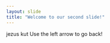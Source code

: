 ```yaml
---
layout: slide
title: "Welcome to our second slide!"
---
```

jezus kut
Use the left arrow to go back!
